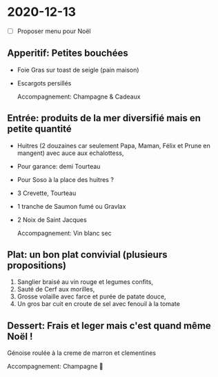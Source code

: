 # 2020-12-13

- [ ] Proposer menu pour Noël

## Apperitif: Petites bouchées

- Foie Gras sur toast de seigle (pain maison)
- Escargots persillés

  Accompagnement: Champagne & Cadeaux

## Entrée: produits de la mer diversifié mais en petite quantité

- Huitres (2 douzaines car seulement Papa, Maman, Félix et Prune en mangent) avec auce aux echalottess,
- Pour garance: demi Tourteau
- Pour Soso à la place des huitres ?
- 3 Crevette, Tourteau
- 1 tranche de Saumon fumé ou Gravlax
- 2 Noix de Saint Jacques
    
  Accompagnement: Vin blanc sec

## Plat: un bon plat convivial (plusieurs propositions)
    
1. Sanglier braisé au vin rouge et legumes confits,
2. Sauté de Cerf aux morilles,
3. Grosse volaille avec farce et purée de patate douce,
4. Un gros bar cuit en croute de sel avec fenouil à la tomate

## Dessert: Frais et leger mais c'est quand même Noël !
    
Génoise roulée à la creme de marron et clementines
        
Accompagnement: Champagne 🍾